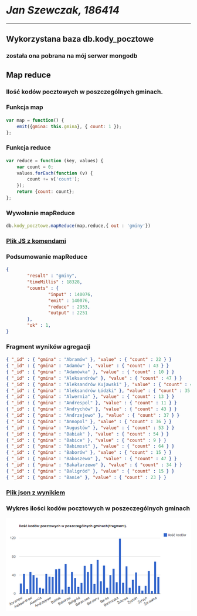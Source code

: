 # *Jan Szewczak, 186414*
---
## Wykorzystana baza db.kody_pocztowe
### została ona pobrana na mój serwer mongodb

## Map reduce

### Ilość kodów pocztowych w poszczególnych gminach.

### Funkcja map

```js
var map = function() {
    emit({gmina: this.gmina}, { count: 1 });
}; 
```

### Funkcja reduce

```js
var reduce = function (key, values) {
    var count = 0;
    values.forEach(function (v) {
        count += v['count'];
    });
    return {count: count};
};
```

### Wywołanie mapReduce

```js
db.kody_pocztowe.mapReduce(map,reduce,{ out : 'gminy'})
```

### [Plik JS z komendami](/scripts/mapreduce_janek109.js)

### Podsumowanie mapReduce

```json
{
        "result" : "gminy",
        "timeMillis" : 18328,
        "counts" : {
                "input" : 140076,
                "emit" : 140076,
                "reduce" : 2953,
                "output" : 2251
        },
        "ok" : 1,
}
```

### Fragment wyników agregacji

```json
{ "_id" : { "gmina" : "Abramów" }, "value" : { "count" : 22 } }
{ "_id" : { "gmina" : "Adamów" }, "value" : { "count" : 43 } }
{ "_id" : { "gmina" : "Adamówka" }, "value" : { "count" : 10 } }
{ "_id" : { "gmina" : "Aleksandrów" }, "value" : { "count" : 47 } }
{ "_id" : { "gmina" : "Aleksandrów Kujawski" }, "value" : { "count" : 40 } }
{ "_id" : { "gmina" : "Aleksandrów Łódzki" }, "value" : { "count" : 35 } }
{ "_id" : { "gmina" : "Alwernia" }, "value" : { "count" : 13 } }
{ "_id" : { "gmina" : "Andrespol" }, "value" : { "count" : 11 } }
{ "_id" : { "gmina" : "Andrychów" }, "value" : { "count" : 43 } }
{ "_id" : { "gmina" : "Andrzejewo" }, "value" : { "count" : 37 } }
{ "_id" : { "gmina" : "Annopol" }, "value" : { "count" : 36 } }
{ "_id" : { "gmina" : "Augustów" }, "value" : { "count" : 53 } }
{ "_id" : { "gmina" : "Babiak" }, "value" : { "count" : 54 } }
{ "_id" : { "gmina" : "Babice" }, "value" : { "count" : 9 } }
{ "_id" : { "gmina" : "Babimost" }, "value" : { "count" : 64 } }
{ "_id" : { "gmina" : "Baborów" }, "value" : { "count" : 15 } }
{ "_id" : { "gmina" : "Baboszewo" }, "value" : { "count" : 47 } }
{ "_id" : { "gmina" : "Bakałarzewo" }, "value" : { "count" : 34 } }
{ "_id" : { "gmina" : "Baligród" }, "value" : { "count" : 15 } }
{ "_id" : { "gmina" : "Banie" }, "value" : { "count" : 23 } }
```

### [Plik json z wynikiem](/data/gminy.json)

### Wykres ilości kodów pocztowych w poszeczególnych gminach

![Wykres ilości kodów pocztowych w poszeczególnych gminach](../images/janek109_ilosc_kodow.png)